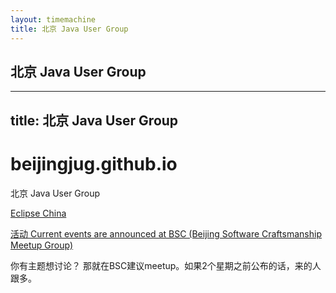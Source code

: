 ```yaml
---
layout: timemachine
title: 北京 Java User Group
---
```


## 北京 Java User Group

<hr>

<h2>
<a name="title--java-user-group" class="anchor" href="#title--java-user-group"><span class="octicon octicon-link"></span></a>title: 北京 Java User Group</h2>

<h1>
<a name="beijingjuggithubio" class="anchor" href="#beijingjuggithubio"><span class="octicon octicon-link"></span></a>beijingjug.github.io</h1>

<p>北京 Java User Group</p>

<p><a href="http://eclipse-china.github.io">Eclipse China</a></p>

<!--
[活动 Current events](http://www.eventbrite.com/org/3505778863)
-->

[活动 Current events are announced at BSC (Beijing Software Craftsmanship Meetup Group)](http://www.meetup.com/BeijingSoftwareCraftsmanship/)

你有主题想讨论？ 那就在BSC建议meetup。如果2个星期之前公布的话，来的人跟多。

